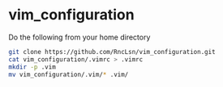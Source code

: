 # vim_configuration


Do the following from your home directory

```bash
git clone https://github.com/RncLsn/vim_configuration.git
cat vim_configuration/.vimrc > .vimrc
mkdir -p .vim
mv vim_configuration/.vim/* .vim/
```
